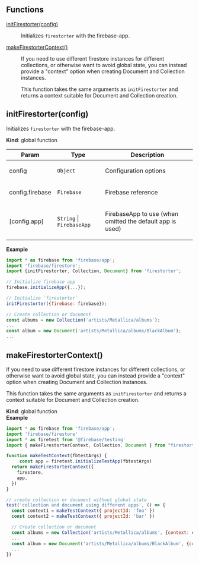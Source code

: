 ## Functions

<dl>
<dt><a href="#initFirestorter">initFirestorter(config)</a></dt>
<dd><p>Initializes <code>firestorter</code> with the firebase-app.</p></dd>
<dt><a href="#makeFirestorterContext">makeFirestorterContext()</a></dt>
<dd><p>If you need to use different firestore instances for different
collections, or otherwise want to avoid global state, you can
instead provide a &quot;context&quot; option when creating Document and
Collection instances.</p>
<p>This function takes the same arguments as <code>initFirestorter</code> and returns
a context suitable for Document and Collection creation.</p></dd>
</dl>

<a name="initFirestorter"></a>

## initFirestorter(config)
<p>Initializes <code>firestorter</code> with the firebase-app.</p>

**Kind**: global function  

| Param | Type | Description |
| --- | --- | --- |
| config | <code>Object</code> | <p>Configuration options</p> |
| config.firebase | <code>Firebase</code> | <p>Firebase reference</p> |
| [config.app] | <code>String</code> \| <code>FirebaseApp</code> | <p>FirebaseApp to use (when omitted the default app is used)</p> |

**Example**  
```js
import * as firebase from 'firebase/app';
import 'firebase/firestore';
import {initFirestorter, Collection, Document} from 'firestorter';

// Initialize firebase app
firebase.initializeApp({...});

// Initialize `firestorter`
initFirestorter({firebase: firebase});

// Create collection or document
const albums = new Collection('artists/Metallica/albums');
...
const album = new Document('artists/Metallica/albums/BlackAlbum');
...
```
<a name="makeFirestorterContext"></a>

## makeFirestorterContext()
<p>If you need to use different firestore instances for different
collections, or otherwise want to avoid global state, you can
instead provide a &quot;context&quot; option when creating Document and
Collection instances.</p>
<p>This function takes the same arguments as <code>initFirestorter</code> and returns
a context suitable for Document and Collection creation.</p>

**Kind**: global function  
**Example**  
```js
import * as firebase from 'firebase/app';
import 'firebase/firestore'
import * as firetest from '@firebase/testing'
import { makeFirestorterContext, Collection, Document } from "firestorter"

function makeTestContext(fbtestArgs) {
	 const app = firetest.initializeTestApp(fbtestArgs)
  return makeFirestorterContext({
    firestore,
    app,
  })
}

// create collection or document without global state
test('collection and document using different apps', () => {
  const context1 = makeTestContext({ projectId: 'foo' })
  const context2 = makeTestContext({ projectId: 'bar' })

  // Create collection or document
  const albums = new Collection('artists/Metallica/albums', {context: context1});
  ...
  const album = new Document('artists/Metallica/albums/BlackAlbum', {context: context2});
  ...
})
```
